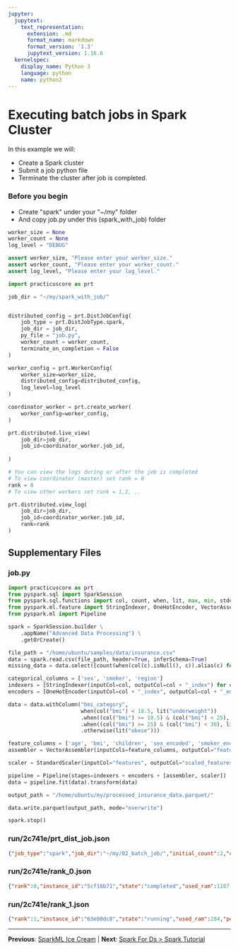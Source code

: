 ```yaml
---
jupyter:
  jupytext:
    text_representation:
      extension: .md
      format_name: markdown
      format_version: '1.3'
      jupytext_version: 1.16.6
  kernelspec:
    display_name: Python 3
    language: python
    name: python3
---
```


# Executing batch jobs in Spark Cluster

In this example we will:
- Create a Spark cluster
- Submit a job python file
- Terminate the cluster after job is completed.

### Before you begin
- Create "spark" under your "~/my" folder
- And copy job.py under this (spark_with_job) folder

```python
worker_size = None
worker_count = None
log_level = "DEBUG"
```

```python
assert worker_size, "Please enter your worker_size."
assert worker_count, "Please enter your worker_count."
assert log_level, "Please enter your log_level."
```

```python
import practicuscore as prt

job_dir = "~/my/spark_with_job/"


distributed_config = prt.DistJobConfig(
    job_type = prt.DistJobType.spark,
    job_dir = job_dir,
    py_file = "job.py",
    worker_count = worker_count,
    terminate_on_completion = False
)

worker_config = prt.WorkerConfig(
    worker_size=worker_size,
    distributed_config=distributed_config,
    log_level=log_level
)

coordinator_worker = prt.create_worker(
    worker_config=worker_config,
)
```

```python
prt.distributed.live_view(
    job_dir=job_dir,
    job_id=coordinator_worker.job_id,
    
)
```

```python
# You can view the logs during or after the job is completed
# To view coordinator (master) set rank = 0
rank = 0
# To view other workers set rank = 1,2, ..

prt.distributed.view_log(
    job_dir=job_dir,
    job_id=coordinator_worker.job_id,
    rank=rank
)
```


## Supplementary Files

### job.py
```python
import practicuscore as prt 
from pyspark.sql import SparkSession
from pyspark.sql.functions import col, count, when, lit, max, min, stddev, corr
from pyspark.ml.feature import StringIndexer, OneHotEncoder, VectorAssembler, StandardScaler
from pyspark.ml import Pipeline

spark = SparkSession.builder \
    .appName("Advanced Data Processing") \
    .getOrCreate()

file_path = "/home/ubuntu/samples/data/insurance.csv"
data = spark.read.csv(file_path, header=True, inferSchema=True)
missing_data = data.select([count(when(col(c).isNull(), c)).alias(c) for c in data.columns])

categorical_columns = ['sex', 'smoker', 'region']
indexers = [StringIndexer(inputCol=col, outputCol=col + "_index") for col in categorical_columns]
encoders = [OneHotEncoder(inputCol=col + "_index", outputCol=col + "_encoded") for col in categorical_columns]

data = data.withColumn("bmi_category", 
                       when(col("bmi") < 18.5, lit("underweight"))
                       .when((col("bmi") >= 18.5) & (col("bmi") < 25), lit("normal"))
                       .when((col("bmi") >= 25) & (col("bmi") < 30), lit("overweight"))
                       .otherwise(lit("obese")))

feature_columns = ['age', 'bmi', 'children', 'sex_encoded', 'smoker_encoded', 'region_encoded']
assembler = VectorAssembler(inputCols=feature_columns, outputCol="features")

scaler = StandardScaler(inputCol="features", outputCol="scaled_features", withStd=True, withMean=False)

pipeline = Pipeline(stages=indexers + encoders + [assembler, scaler])
data = pipeline.fit(data).transform(data)

output_path = "/home/ubuntu/my/processed_insurance_data.parquet/"

data.write.parquet(output_path, mode="overwrite")

spark.stop()
```

### run/2c741e/prt_dist_job.json
```json
{"job_type":"spark","job_dir":"~/my/02_batch_job/","initial_count":2,"coordinator_port":7077,"additional_ports":[4040,7078,7079],"terminate_on_completion":false,"py_file":"job.py","executors":[{"rank":0,"instance_id":"5cf16b71"},{"rank":1,"instance_id":"63e80dc8"}]}
```

### run/2c741e/rank_0.json
```json
{"rank":0,"instance_id":"5cf16b71","state":"completed","used_ram":1187,"peak_ram":1187,"total_ram":3200,"gpus":0,"used_vram":0,"peak_vram":0,"reserved_vram":0,"total_vram":0}
```

### run/2c741e/rank_1.json
```json
{"rank":1,"instance_id":"63e80dc8","state":"running","used_ram":284,"peak_ram":293,"total_ram":3200,"gpus":0,"used_vram":0,"peak_vram":0,"reserved_vram":0,"total_vram":0}
```


---

**Previous**: [SparkML Ice Cream](../ice-cream/sparkml-ice-cream.md) | **Next**: [Spark For Ds > Spark Tutorial](../spark-for-ds/spark-tutorial.md)
